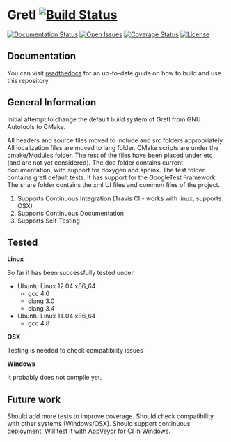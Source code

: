 # Gretl [![Build Status](https://img.shields.io/travis/progtologist/gretl.svg)](https://travis-ci.org/progtologist/gretl)

[![Documentation Status](https://readthedocs.org/projects/gretl/badge/?version=latest)](https://readthedocs.org/projects/gretl/?badge=latest)
[![Open Issues](https://img.shields.io/github/issues/progtologist/gretl.svg)](https://github.com/progtologist/gretl/issues)
[![Coverage Status](https://img.shields.io/coveralls/progtologist/gretl/master.svg)](https://coveralls.io/r/progtologist/gretl?branch=master)
[![License](https://img.shields.io/github/license/progtologist/gretl.svg)](https://github.com/progtologist/gretl/blob/master/LICENSE.md)


## Documentation

You can visit [readthedocs](http://gretl.readthedocs.org/) for an up-to-date guide on how to build and use this repository.

## General Information

Initial attempt to change the default build system of Gretl from GNU Autotools to CMake.

All headers and source files moved to include and src folders appropriately.
All localization files are moved to lang folder. 
CMake scripts are under the cmake/Modules folder.
The rest of the files have been placed under etc (and are not yet considered).
The doc folder contains current documentation, with support for doxygen and sphinx.
The test folder contains gretl default tests. It has support for the GoogleTest Framework.
The share folder contains the xml UI files and common files of the project.

1. Supports Continuous Integration (Travis CI - works with linux, supports OSX)
2. Supports Continuous Documentation
3. Supports Self-Testing

## Tested

**Linux**

So far it has been successfully tested under
 - Ubuntu Linux 12.04 x86_64
   - gcc 4.6
   - clang 3.0
   - clang 3.4
 - Ubuntu Linux 14.04 x86_64
   - gcc 4.8

**OSX**

Testing is needed to check compatibility issues

**Windows**

It probably does not compile yet.

## Future work

Should add more tests to improve coverage. Should check compatibility with other systems (Windows/OSX). Should support continuous deployment. Will test it with AppVeyor for CI in Windows.